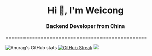 <h1 align="center">Hi 👋, I'm Weicong</h1>
<h3 align="center">Backend Developer from China</h3>
================================================

![Anurag's GitHub stats](https://github-readme-stats.vercel.app/api?username=youboyTizzyT&show_icons=true&theme=tokyonight&hide_border=true&include_all_commits=true&count_private=true&layout=compact)
[![GitHub Streak](https://github-readme-streak-stats.herokuapp.com?user=weicong&theme=dark&hide_border=true&border_radius=6&exclude_days=Mon%2CTue)](https://git.io/streak-stats)
[![](https://visitcount.itsvg.in/api?id=weicong&label=Profile%20Views&color=8&icon=7&pretty=false)](https://visitcount.itsvg.in)
